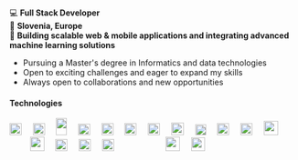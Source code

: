 💻   **Full Stack Developer**
<br/>
📍   **Slovenia, Europe**
<br/>
🚀   **Building scalable web & mobile applications and integrating advanced machine learning solutions**

- Pursuing a Master's degree in Informatics and data technologies
- Open to exciting challenges and eager to expand my skills
- Always open to collaborations and new opportunities

#### Technologies
<div>
   <img src="https://upload.wikimedia.org/wikipedia/commons/thumb/4/4c/Typescript_logo_2020.svg/1200px-Typescript_logo_2020.svg.png" width="21px"/>
   &nbsp&nbsp&nbsp
   <img src="https://brandslogos.com/wp-content/uploads/images/large/python-logo.png" width="21px"/>
   &nbsp&nbsp&nbsp
   <img src="https://brandslogos.com/wp-content/uploads/images/large/java-logo.png" width="19px" height="30px"/>
   &nbsp&nbsp&nbsp
   <img src="https://cdn.worldvectorlogo.com/logos/golang-1.svg" width="21px" height="20px"/>
   &nbsp&nbsp&nbsp
   <img src="https://d2nir1j4sou8ez.cloudfront.net/wp-content/uploads/2021/12/nextjs-boilerplate-logo.png" width="21px"/>
   &nbsp&nbsp&nbsp
   <img src="https://brandslogos.com/wp-content/uploads/images/large/react-logo.png" width="21px" />
   &nbsp&nbsp&nbsp
   <img src="https://brandslogos.com/wp-content/uploads/images/large/vue-logo.png" width="21px" />
   &nbsp&nbsp&nbsp
   <img src="https://docs.nestjs.com/assets/logo-small.svg" width="22px"/>
   &nbsp&nbsp&nbsp
   <img src="https://cdn.icon-icons.com/icons2/2699/PNG/512/expressjs_logo_icon_169185.png" width="19px"/>
   &nbsp&nbsp&nbsp
   <img src="https://cdn.worldvectorlogo.com/logos/fastapi-1.svg" width="21px"/>
   &nbsp&nbsp&nbsp
   <img src="https://brandslogos.com/wp-content/uploads/images/large/spring-logo.png" width="21px"/>
   &nbsp&nbsp&nbsp
   <img src="https://brandslogos.com/wp-content/uploads/images/large/docker-logo.png" width="25px"/>
   &nbsp&nbsp&nbsp
   &nbsp&nbsp&nbsp
   <img src="https://brandslogos.com/wp-content/uploads/images/large/rabbitmq-logo.png" width="16px"/>
   &nbsp&nbsp&nbsp
   <img src="https://cdn.worldvectorlogo.com/logos/mongodb-icon-1.svg" width="25px"/>
   &nbsp&nbsp&nbsp
   <img src="https://cdn.worldvectorlogo.com/logos/postgresql.svg" width="21px"/>
   &nbsp&nbsp&nbsp
   <img src="https://cdn.worldvectorlogo.com/logos/mysql-logo-pure.svg" width="21px"/>
   &nbsp&nbsp&nbsp
   <img src="https://cdn.worldvectorlogo.com/logos/redis.svg" width="21px"/>
   &nbsp&nbsp&nbsp
   <img src="https://cdn.worldvectorlogo.com/logos/firebase-1.svg" width="15px"/>
   &nbsp&nbsp&nbsp
   <img src="https://cdn.worldvectorlogo.com/logos/tensorflow-2.svg" width="16px"/>
   &nbsp&nbsp&nbsp
   <img src="https://upload.wikimedia.org/wikipedia/commons/0/05/Scikit_learn_logo_small.svg" width="25px"/>
   &nbsp&nbsp&nbsp
   <img src="https://cdn.worldvectorlogo.com/logos/aws-2.svg" width="24px"/>
   &nbsp&nbsp&nbsp
   
</div>
